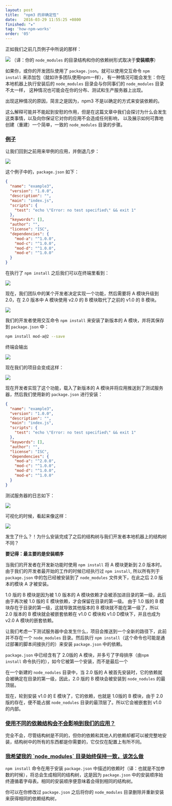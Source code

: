 ```yaml
---
layout: post
title:  "npm3 的非确定性"
date:   2016-03-29 11:55:25 +0800
finished: "★"
tag: 'how-npm-works'
order: '05'
---
```


正如我们之前几页例子中所说的那样：

![](https://docs.npmjs.com/images/install-order.png)
（译：你的 `node_modules` 的目录结构和你的依赖树形式取决于**安装顺序**）

如果你，或你的开发团队使用了 `package.json`。就可以使用交互命令 `npm install` 来添加包（就如许多团队使用npm一样），
有一种情况可能会发生：你在本地机器上执行安装后的 `node_modules` 目录会与你同事们的 `node_modules` 目录不太一样，
这种情况也可能会在你的分布、测试和生产服务器上出现。

出现这种情况的原因，简言之是因为，npm3 不是以确定的方式来安装依赖的。

这么解释可能并不能起到安慰的作用，但是在这篇文章中我们会探讨为什么会发生这类事情，以及向你保证它对你的应用不会造成任何影响，
以及展示如何可靠地创建（重建）一个简单，一致的 `node_modules` 目录的步骤。

<h3 id="example"><a href="#example">例子</a></h3>

让我们回到之前用来举例的应用，并倒退几步：

![](https://docs.npmjs.com/images/npm3deps8.png)

这个例子中的，`package.json` 如下：

``` json
{
  "name": "example3",
  "version": "1.0.0",
  "description": "",
  "main": "index.js",
  "scripts": {
    "test": "echo \"Error: no test specified\" && exit 1"
  },
  "keywords": [],
  "author": "",
  "license": "ISC",
  "dependencies": {
    "mod-a": "^1.0.0",
    "mod-c": "^1.0.0",
    "mod-d": "^1.0.0",
    "mod-e": "^1.0.0"
  }
}
```

在执行了 `npm install` 之后我们可以在终端里看到：

![](https://docs.npmjs.com/images/npm3deps14.png)

现在，我们团队中的某个开发者决定实现一个功能，然后需要将 A 模块升级到 2.0，在 2.0 版本中 A 模块使用 v2.0 的 B 模块取代了之前的 v1.0 的 B 模块。

![](https://docs.npmjs.com/images/npm3deps9.png)

我们的开发者使用交互命令 `npm install` 来安装了新版本的 A 模块，并将其保存到 `package.json` 中：

``` bash
npm install mod-a@2 --save
```

终端会输出

![](https://docs.npmjs.com/images/npm3deps15.png)

现在我们的项目会变成这样：

![](https://docs.npmjs.com/images/npm3deps10.png)

现在开发者实现了这个功能，载入了新版本的 A 模块并将应用推送到了测试服务器，然后我们使用新的 `package.json` 进行安装：

``` json
{
  "name": "example3",
  "version": "1.0.0",
  "description": "",
  "main": "index.js",
  "scripts": {
    "test": "echo \"Error: no test specified\" && exit 1"
  },
  "keywords": [],
  "author": "",
  "license": "ISC",
  "dependencies": {
    "mod-a": "^2.0.0",
    "mod-c": "^1.0.0",
    "mod-d": "^1.0.0",
    "mod-e": "^1.0.0"
  }
}
```

测试服务器的日志如下：

![](https://docs.npmjs.com/images/npm3deps16.png)

可视化的时候，看起来像这样：

![](https://docs.npmjs.com/images/npm3deps17.png)

发生了什么？！为什么安装完成了之后的结构树与我们开发者本地机器上的结构树不同？

**要记得：最主要的是安装顺序**

当我们的开发者在开发新功能时使用 `npm install` 将 A 模块更新到 2.0 版本时。由于我们的开发者最开始的工作的时候已经执行过 `npm install`,
所以所有列于 `package.json` 中的包已经被安装到了 `node_modules` 文件夹下，在此之后 2.0 版本的模块 A 才被安装。

1.0 版的 B 模块是因为被 1.0 版本的 A 模块依赖才会被添加进目录的第一级，此后由于再次被 1.0 版的 E 模块依赖，才会保留在目录的第一级。
由于 1.0 版的 B 模块存在于目录的第一级，这就导致其他版本的 B 模块就不能在第一级了，所以 2.0 版本的 B 模块就会被嵌套依赖在 v1.0 C 模块和
v1.0 D模块下，并且也成为 v2.0 A 模块的嵌套依赖。

让我们考虑一下测试服务器中会发生什么，项目会推送到一个全新的路径下，此前并不存在一个 `node_modules` 目录。然后执行 `npm install`（这个命令也可能是通过部署的脚本间接执行的）来安装 `package.json` 中的依赖。

`package.json` 中已经含有了 2.0版的 A 模块，并多亏了字母排序（由`npm install` 命令执行的），如今它被第一个安装，而不是最后一个

在一个新建的 `node_nodules` 目录中，当 2.0 版的 A 被首先安装时，它的依赖就会被确定在目录的第一级，因此，2.0 版的 B 模块会被安装到 `node_nodules` 的最顶层。

现在，轮到安装 v1.0 的 E 模块了，它的依赖，也就是 1.0版的 B 模块，由于 2.0 版的存在，便不能占据 `node_nodules` 目录的最顶层了。所以它会被嵌套到 v1.0 的内部。

<h3 id="do-different-dependency-tree-structures-affect-my-app"><a href="#do-different-dependency-tree-structures-affect-my-app">使用不同的依赖结构会不会影响到我们的应用？</a></h3>

完全不会，尽管结构树是不同的，但你的依赖和其他人的依赖却都可以被完整地安装，结构树中的所有的东西都是你需要的，它仅仅在配置上有所不同。

<h3 id="i-want-my-node-modules-directory-to-be-the-same"><a href="#i-want-my-node-modules-directory-to-be-the-same">我希望我的 `node_modules` 目录始终保持一致，该怎么做</a></h3>

`npm install` 命令在用于安装 `package.json` 中描述的依赖时（译：也就是不加参数的时候），将总会生成相同的结构树，这是因为 `package.json` 中的安装顺序始终遵循着字母表。相同的安装顺序便意味着会得到相同的结构树。

你可以在你修改过 `package.json` 之后将你的 `node_modules` 目录删除并重新安装来获得相同的依赖结构树，
